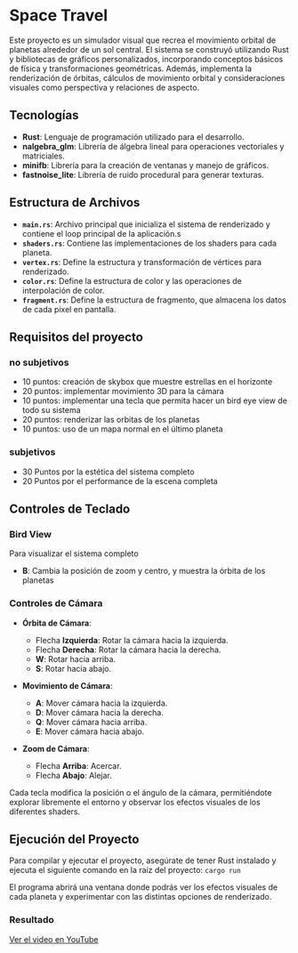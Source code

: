 # Space Travel

Este proyecto es un simulador visual que recrea el movimiento orbital de planetas alrededor de un sol central. El sistema se construyó utilizando Rust y bibliotecas de gráficos personalizados, incorporando conceptos básicos de física y transformaciones geométricas. Además, implementa la renderización de órbitas, cálculos de movimiento orbital y consideraciones visuales como perspectiva y relaciones de aspecto.

## Tecnologías

- **Rust**: Lenguaje de programación utilizado para el desarrollo.
- **nalgebra_glm**: Librería de álgebra lineal para operaciones vectoriales y matriciales.
- **minifb**: Librería para la creación de ventanas y manejo de gráficos.
- **fastnoise_lite**: Librería de ruido procedural para generar texturas.

## Estructura de Archivos

- **`main.rs`**: Archivo principal que inicializa el sistema de renderizado y contiene el loop principal de la aplicación.s
- **`shaders.rs`**: Contiene las implementaciones de los shaders para cada planeta.
- **`vertex.rs`**: Define la estructura y transformación de vértices para renderizado.
- **`color.rs`**: Define la estructura de color y las operaciones de interpolación de color.
- **`fragment.rs`**: Define la estructura de fragmento, que almacena los datos de cada pixel en pantalla.

## Requisitos del proyecto 

### no subjetivos
- 10 puntos: creación de skybox que muestre estrellas en el horizonte
- 20 puntos: implementar movimiento 3D para la cámara
- 10 puntos: implementar una tecla que permita hacer un bird eye view de todo su sistema
- 20 puntos: renderizar las orbitas de los planetas
- 10 puntos: uso de un mapa normal en el último planeta

### subjetivos
- 30 Puntos por la estética del sistema completo
- 20 Puntos por el performance de la escena completa

## Controles de Teclado

### Bird View

Para visualizar el sistema completo

- **B**: Cambia la posición de zoom y centro, y muestra la órbita de los planetas

### Controles de Cámara

- **Órbita de Cámara**:
  - Flecha **Izquierda**: Rotar la cámara hacia la izquierda.
  - Flecha **Derecha**: Rotar la cámara hacia la derecha.
  - **W**: Rotar hacia arriba.
  - **S**: Rotar hacia abajo.

- **Movimiento de Cámara**:
  - **A**: Mover cámara hacia la izquierda.
  - **D**: Mover cámara hacia la derecha.
  - **Q**: Mover cámara hacia arriba.
  - **E**: Mover cámara hacia abajo.

- **Zoom de Cámara**:
  - Flecha **Arriba**: Acercar.
  - Flecha **Abajo**: Alejar.

Cada tecla modifica la posición o el ángulo de la cámara, permitiéndote explorar libremente el entorno y observar los efectos visuales de los diferentes shaders.

## Ejecución del Proyecto

Para compilar y ejecutar el proyecto, asegúrate de tener Rust instalado y ejecuta el siguiente comando en la raíz del proyecto:
``cargo run``

El programa abrirá una ventana donde podrás ver los efectos visuales de cada planeta y experimentar con las distintas opciones de renderizado.

### Resultado
[Ver el video en YouTube](https://youtu.be/fbn-ZK-xIrE)